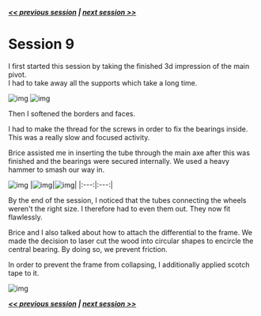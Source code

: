 ***[<< previous session](Session08.md) | [next session >>](Session10.md)***

# Session 9

I first started this session by taking the finished 3d impression of the main pivot.  
I had to take away all the supports which take a long time.

![img](../../Documentation/Images/main_pivot_14.png)
![img](../../Documentation/Images/main_pivot_15.png)

Then I softened the borders and faces.

I had to make the thread for the screws in order to fix the bearings inside. This was a really slow and focused activity.

Brice assisted me in inserting the tube through the main axe after this was finished and the bearings were secured internally. We used a heavy hammer to smash our way in.

![img](../../Documentation/Images/main_pivot_impression_1.jpg)
|![img](../../Documentation/Images/main_pivot_impression_2.jpg)|![img](../../Documentation/Images/main_pivot_impression_3.jpg)|
|:---:|:---:|

By the end of the session, I noticed that the tubes connecting the wheels weren't the right size. I therefore had to even them out. They now fit flawlessly.

Brice and I also talked about how to attach the differential to the frame. We made the decision to laser cut the wood into circular shapes to encircle the central bearing. By doing so, we prevent friction.

In order to prevent the frame from collapsing, I additionally applied scotch tape to it.

![img](../../Documentation/Images/frame1.jpg)

***[<< previous session](Session08.md) | [next session >>](Session10.md)***

